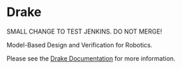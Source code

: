# Drake

SMALL CHANGE TO TEST JENKINS. DO NOT MERGE!

Model-Based Design and Verification for Robotics.

Please see the [Drake Documentation](https://drake.mit.edu) for more
information.
